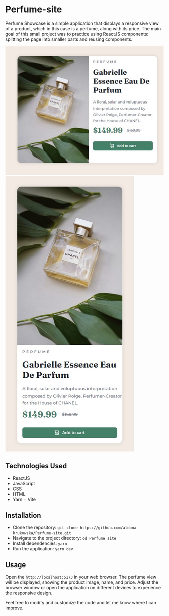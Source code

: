 # Perfume-site
Perfume Showcase is a simple application that displays a responsive view of a product, which in this case is a perfume, along with its price. 
The main goal of this small project was to practice using ReactJS components: splitting the page into smaller parts and reusing components.

![Desktop screenshot](src/images/prtsc-desktop.JPG)
![Mobile screenshot](src/images/prtsc-mobile.JPG)

## Technologies Used
 - ReactJS
 - JavaScript
 - CSS
 - HTML
 - Yarn + Vite

## Installation

 - Clone the repository: `git clone https://github.com/aldona-krukowska/Perfume-site.git`
 - Navigate to the project directory: `cd Perfume site`
 - Install dependencies: `yarn`
 - Run the application: `yarn dev`


## Usage
Open the `http://localhost:5173` in your web browser.
The perfume view will be displayed, showing the product image, name, and price.
Adjust the browser window or open the application on different devices to experience the responsive design.

Feel free to modify and customize the code and let me know where I can improve.
